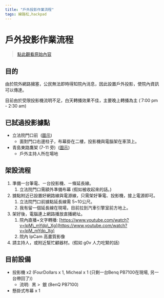 ```yaml
---
title: "戶外投影作業流程"
tags: 線路松,hackpad
---
```


# 戶外投影作業流程

> [點此觀看原始內容](https://g0v.hackpad.tw/nc6CuWYFkFO)


## 目的

由於院外網路擁塞，公民無法即時得知院內消息，因此設置戶外投影，使院內資訊可以傳達。

目前由於受限投影機流明不足，白天轉播效果不佳，主要晚上轉播為主 (˙7:00 pm - 2:30 am)

## 已試過投影據點

- 立法院門口前  ([圖示](https://fbcdn-sphotos-a-a.akamaihd.net/hphotos-ak-frc3/t1.0-9/10009322_760008344009871_112047590_n.jpg))
    - 面對門口右邊柱子，布幕掛在二樓，投影機與電腦架在車頂上。
- 青島東路鷹架 (7-11 旁)  ([圖示](https://fbcdn-sphotos-c-a.akamaihd.net/hphotos-ak-frc1/t1.0-9/1794660_760008347343204_430526858_n.jpg))
    - 戶外主持人所在場地

## 架設流程

1.  準備一台筆電、ㄧ台投影機、ㄧ條延長線。
    1.  立法院門口需額外準備布幕 (假如被收起來的話。)
2.  據點附近已設置好網路線與電源線，只需架好筆電、投影機，接上電源即可。
    1.  立法院門口前據點延長線需 5~10公尺。
    2.  我有留一個延長線在現場，目前拉到汽車引擎室前方地上。
3.  架好後，電腦連上網路播放直播網址。
    1.  院內直播+文字轉播: [https://www.youtube.com/watch?v=IpM\_mYdp\_Xg](https://www.youtube.com/watch?v=IpM_mYdp_Xg)
    2.  院內 IpCam 高畫質影像
4.  請主持人，或附近幫忙顧器材。(假如 g0v 人力吃緊的話)

## 目前設備

- 投影機 x2 (FourDollars x 1, Micheal x 1 (只剩一台Benq PB7100在現場, 另一台帶回了))
    - 流明:  黑 >  銀 (BenQ PB7100)
- 懸掛式布幕 x 1

